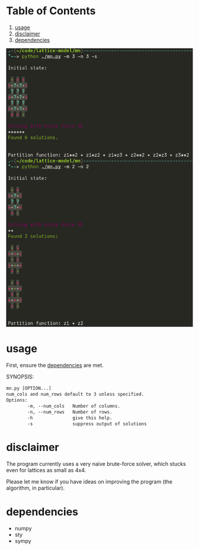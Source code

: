 # Table of Contents

1.  [usage](#orgfd78210)
2.  [disclaimer](#org56185ab)
3.  [dependencies](#org6bf0e06)

![screenshot](o.png)


<a id="orgfd78210"></a>

# usage

First, ensure the [dependencies](#org6bf0e06) are met.

SYNOPSIS:

    mn.py [OPTION...]
    num_cols and num_rows default to 3 unless specified.
    Options:
            -m, --num_cols   Number of columns.
            -n, --num_rows   Number of rows.
            -h               give this help.
            -s               suppress output of solutions


<a id="org56185ab"></a>

# disclaimer

The program currently uses a very naive brute-force solver, which stucks even for lattices as small as 4x4.

Please let me know if you have ideas on improving the program (the algorithm, in particular).


<a id="org6bf0e06"></a>

# dependencies

-   numpy
-   sty
-   sympy

